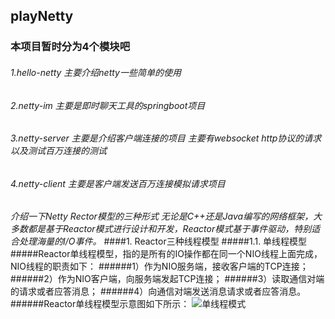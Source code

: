 ## playNetty

### 本项目暂时分为4个模块吧  
###### 1.hello-netty 主要介绍netty一些简单的使用
###### 2.netty-im 主要是即时聊天工具的springboot项目
###### 3.netty-server 主要是介绍客户端连接的项目 主要有websocket http协议的请求 以及测试百万连接的测试
###### 4.netty-client 主要是客户端发送百万连接模拟请求项目





_介绍一下Netty Rector模型的三种形式_
_无论是C++还是Java编写的网络框架，大多数都是基于Reactor模式进行设计和开发，Reactor模式基于事件驱动，特别适合处理海量的I/O事件。_
####1. Reactor三种线程模型
#####1.1. 单线程模型
#####Reactor单线程模型，指的是所有的IO操作都在同一个NIO线程上面完成，NIO线程的职责如下：
######1）作为NIO服务端，接收客户端的TCP连接；
######2）作为NIO客户端，向服务端发起TCP连接；
######3）读取通信对端的请求或者应答消息；
######4）向通信对端发送消息请求或者应答消息。
######Reactor单线程模型示意图如下所示：
![单线程模式](https://github.com/licslan/playNetty/images/netty1.png)



